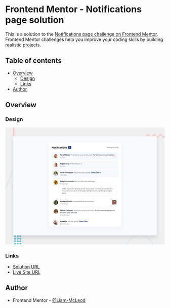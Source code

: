 # Frontend Mentor - Notifications page solution

This is a solution to the [Notifications page challenge on Frontend Mentor](https://www.frontendmentor.io/challenges/notifications-page-DqK5QAmKbC). Frontend Mentor challenges help you improve your coding skills by building realistic projects. 

## Table of contents

- [Overview](#overview)
  - [Design](#design)
  - [Links](#links)
- [Author](#author)

## Overview

### Design

![Design preview for Notification page coding challenge](./design/desktop-preview.jpg)

### Links

-  [Solution URL](https://www.frontendmentor.io/solutions/news-homepage-challenge-VN0iTidjW9)
-  [Live Site URL](https://liam-mcleod.github.io/news-homepage-main/)

## Author
- Frontend Mentor - [@Liam-McLeod](https://www.frontendmentor.io/profile/Liam-McLeod)